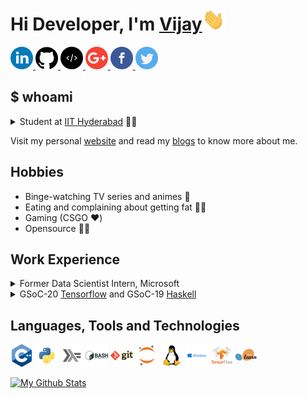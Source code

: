 # Hi Developer, I'm <a href="https://vijayphoenix.github.io/">Vijay</a><img src="gifs/Hi.gif" width="36px">

<p float="left">
<a href="https://www.linkedin.com/in/vijaytadikamalla" title="Linkedin">
    <img src="logos/linkedin.png" width="36px"/>
</a>
<a href="https://github.com/vijayphoenix" title="GitHub">
    <img src="logos/github.png" width="36px"/>
</a>
<a href="https://vijayphoenix.github.io" title="Personal Website">
    <img src="logos/code1.png" width="36px"/>
</a>
<a href="mailto:cs17btech11040@iith.ac.in" title="E-mail">
    <img src="logos/google-plus.png" width="36px"/>
</a>
<a href="https://www.facebook.com/vijay.tadikamalla/" title="Facebook">
    <img src="logos/facebook.png" width="36px"/>
</a>
<a href="https://twitter.com/vijayphoenix1" title="Twitter">
    <img src="logos/twitter.png" width="36px"/>
</a>
</p>

## $ whoami

<details>
<summary>Student at <a href="https://iith.ac.in/">IIT Hyderabad</a> 👨‍🎓</summary>
<ul>
  <li>Final year, B. Tech (2017- exp 2021).</li>
  <li>Majoring in Computer Science and Engineering.</li>
</ul>
</details>

Visit my personal [website](https://vijayphoenix.github.io) and read my [blogs](https://vijayphoenix.github.io/blog) to know more about me.

## Hobbies

* Binge-watching TV series and animes 👀
* Eating and complaining about getting fat 🤷‍♂️
* Gaming (CSGO ❤️)
* Opensource 👨‍💻

## Work Experience

<details>
<summary>Former Data Scientist Intern, Microsoft</summary>
<ul>
    <li>Added an Optical Character Recognition (OCR) feature into the new Edge browser's PDF viewer.</li>
</ul>
</details>
<details>
<summary>GSoC-20 <a href="https://summerofcode.withgoogle.com/organizations/5907771876179968/">Tensorflow</a> and GSoC-19 <a href="https://summerofcode.withgoogle.com/archive/2019/organizations/6049761981890560/">Haskell</a></summary>
<ul>
    <li>Worked on <a href="https://summerofcode.withgoogle.com/projects/#4608877833748480" target="_blank">Tensorflow Datasets</a> library with Tensorflow Organisation.</li>
    <li>Worked on <a href="https://summerofcode.withgoogle.com/archive/2019/projects/5677076210778112/" target="_blank">HsYAML</a> library with Haskell Organisation.</li>
</ul>
</details>

## Languages, Tools and Technologies

<p float="left">
<img width="36px" title="C++" src="https://raw.githubusercontent.com/github/explore/80688e429a7d4ef2fca1e82350fe8e3517d3494d/topics/cpp/cpp.png">
<img width="36px" title="Python" src="https://raw.githubusercontent.com/github/explore/80688e429a7d4ef2fca1e82350fe8e3517d3494d/topics/python/python.png">
<img width="36px" title="Haskell" src="https://raw.githubusercontent.com/github/explore/80688e429a7d4ef2fca1e82350fe8e3517d3494d/topics/haskell/haskell.png">
<img width="36px" title="Bash" src="https://raw.githubusercontent.com/github/explore/80688e429a7d4ef2fca1e82350fe8e3517d3494d/topics/bash/bash.png">
<img width="36px" title="Git" src="https://raw.githubusercontent.com/github/explore/80688e429a7d4ef2fca1e82350fe8e3517d3494d/topics/git/git.png">
<img width="36px" title="Jupyter notebook" src="https://raw.githubusercontent.com/github/explore/80688e429a7d4ef2fca1e82350fe8e3517d3494d/topics/jupyter-notebook/jupyter-notebook.png">
<img width="36px" title="Linux" src="https://raw.githubusercontent.com/github/explore/80688e429a7d4ef2fca1e82350fe8e3517d3494d/topics/linux/linux.png">
<img width="36px" title="Windows" src="https://raw.githubusercontent.com/github/explore/80688e429a7d4ef2fca1e82350fe8e3517d3494d/topics/windows/windows.png">
<img width="36px" title="Tensorflow" src="https://raw.githubusercontent.com/github/explore/80688e429a7d4ef2fca1e82350fe8e3517d3494d/topics/tensorflow/tensorflow.png">
<img width="36px" title="Scikit-learn" src="https://raw.githubusercontent.com/github/explore/80688e429a7d4ef2fca1e82350fe8e3517d3494d/topics/scikit-learn/scikit-learn.png">
</p>

[![My Github Stats](https://github-readme-stats.vercel.app/api?username=vijayphoenix&show_icons=true&count_private=true&include_all_commits=true)](https://github.com/vijayphoenix/)
